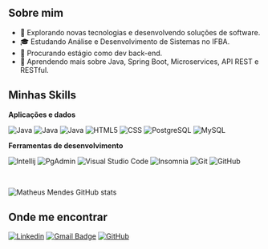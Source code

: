 ## Sobre mim

- 🤔 Explorando novas tecnologias e desenvolvendo soluções de software.
- 🎓 Estudando Análise e Desenvolvimento de Sistemas no IFBA.
- 💼 Procurando estágio como dev back-end.
- 🌱 Aprendendo mais sobre Java, Spring Boot, Microservices, API REST e RESTful.

## Minhas Skills

**Aplicações e dados**

![Java](https://cdn.iconscout.com/icon/free/png-512/free-java-58-1174951.png?f=webp&w=24&logo=java)
![Java](https://img.shields.io/badge/-Java-333333?style=flat&logo=java)
![Java](https://img.shields.io/badge/-Spring-333333?style=flat&logo=spring)
![HTML5](https://img.shields.io/badge/-HTML5-333333?style=flat&logo=HTML5)
![CSS](https://img.shields.io/badge/-CSS-333333?style=flat&logo=CSS3&logoColor=1572B6)
![PostgreSQL](https://img.shields.io/badge/-PostgreSQL-333333?style=flat&logo=postgresql)
![MySQL](https://img.shields.io/badge/-MySQL-333333?style=flat&logo=mysql)



**Ferramentas de desenvolvimento**

![Intellij](https://img.shields.io/badge/-IntelliJ-333333?style=flat&logo=intellij&logoColor=007ACC)
![PgAdmin](https://img.shields.io/badge/-PgAdmin-333333?style=flat&logo=pgadmin&logoColor=007ACC)
![Visual Studio Code](https://img.shields.io/badge/-Visual%20Studio%20Code-333333?style=flat&logo=visual-studio-code&logoColor=007ACC)
![Insomnia](https://img.shields.io/badge/-Insomnia-333333?style=flat&logo=insomnia)
![Git](https://img.shields.io/badge/-Git-333333?style=flat&logo=git)
![GitHub](https://img.shields.io/badge/-GitHub-333333?style=flat&logo=github)
<!--
![Bitbucket](https://img.shields.io/badge/-Bitbucket-333333?style=flat&logo=bitbucket)
![Docker](https://img.shields.io/badge/-Docker-333333?style=flat&logo=docker)
![Travis](https://img.shields.io/badge/-Travis-333333?style=flat&logo=travis)
-->

<br/>

![Matheus Mendes GitHub stats](https://github-readme-stats.vercel.app/api?username=Mendes-Matheus&show_icons=true&theme=dark&rank_icon=github)

<!--
[![Mendes-Matheus](https://github-readme-stats.vercel.app/api/top-langs/?username=Mendes-Matheus&hide=html&layout=compact&theme=dark)](https://github.com/Mendes-Matheus/github-readme-stats)
-->
## Onde me encontrar

[![Linkedin](https://img.shields.io/badge/-Matheus_Mendes-blue?style=flat-square&logo=Linkedin&logoColor=white&link=https://www.linkedin.com/in/msmmendes211/)](https://www.linkedin.com/in/msmmendes211/)
[![Gmail Badge](https://img.shields.io/badge/-msmmendes211@gmail.com-006bed?style=flat-square&logo=Gmail&logoColor=white&link=mailto:msmmendes211@gmail.com)](mailto:msmmendes211@gmail.com)
[![GitHub](https://img.shields.io/github/followers/iuricode?label=follow&style=social)](https://github.com/Mendes-Matheus)
